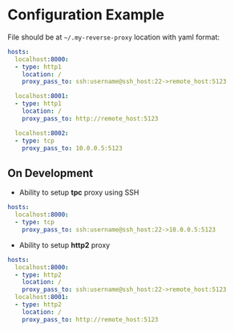 # Configuration Example

File should be at `~/.my-reverse-proxy` location with yaml format:

```yaml
hosts:
  localhost:8000:
  - type: http1
    location: /    
    proxy_pass_to: ssh:username@ssh_host:22->remote_host:5123

  localhost:8001:
  - type: http1
    location: /    
    proxy_pass_to: http://remote_host:5123

  localhost:8002:
  - type: tcp
    proxy_pass_to: 10.0.0.5:5123    
```

## On Development 

* Ability to setup **tpc** proxy using SSH

```yaml
hosts:
  localhost:8000:
  - type: tcp
    proxy_pass_to: ssh:username@ssh_host:22->10.0.0.5:5123
```

* Ability to setup **http2** proxy

```yaml
hosts:
  localhost:8000:
  - type: http2
    location: /    
    proxy_pass_to: ssh:username@ssh_host:22->remote_host:5123
  localhost:8001:
  - type: http2
    location: /    
    proxy_pass_to: http://remote_host:5123    
```